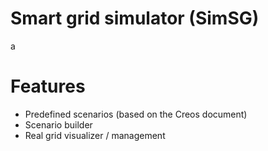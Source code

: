 # Smart grid simulator (SimSG) #

a

# Features

- Predefined scenarios (based on the Creos document)
- Scenario builder
- Real grid visualizer / management

